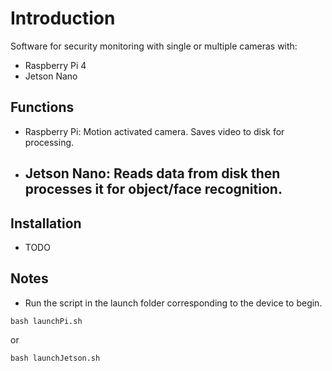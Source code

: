 # Introduction

Software for security monitoring with single or multiple cameras with:
- Raspberry Pi 4
- Jetson Nano

## Functions
- Raspberry Pi: Motion activated camera. Saves video to disk for processing.
- Jetson Nano: Reads data from disk then processes it for object/face recognition.  
  -

## Installation
- TODO

## Notes

- Run the script in the launch folder corresponding to the device to begin.
```Shell
bash launchPi.sh
```
or
```Shell
bash launchJetson.sh
```
